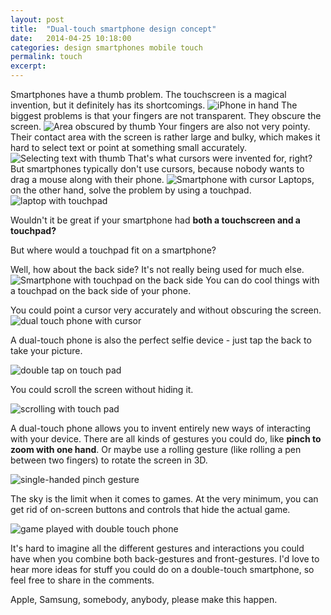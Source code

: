 ```yaml
---
layout: post
title:  "Dual-touch smartphone design concept"
date:   2014-04-25 10:18:00
categories: design smartphones mobile touch 
permalink: touch
excerpt:
---
```

Smartphones have a thumb problem. The touchscreen is a magical invention, but it definitely has its shortcomings.
![iPhone in hand](https://s3.amazonaws.com/gigantt_pub_imgs/2014/05/1400305616.png)
The biggest problems is that your fingers are not transparent. They obscure the screen.
![Area obscured by thumb](https://s3.amazonaws.com/gigantt_pub_imgs/2014/05/1400305625.png)
Your fingers are also not very pointy. Their contact area with the screen is rather large and bulky, which makes it hard to select text or point at something small accurately.
![Selecting text with thumb](https://s3.amazonaws.com/gigantt_pub_imgs/2014/05/1400305636.png)
That's what cursors were invented for, right? But smartphones typically don't use cursors, because nobody wants to drag a mouse along with their phone.
![Smartphone with cursor](https://s3.amazonaws.com/gigantt_pub_imgs/2014/05/1400305644.png)
Laptops, on the other hand, solve the problem by using a touchpad. 
![laptop with touchpad](https://s3.amazonaws.com/gigantt_pub_imgs/2014/05/1400305660.png)

Wouldn't it be great if your smartphone had **both a touchscreen and a touchpad?** 

But where would a touchpad fit on a smartphone? 

Well, how about the back side? It's not really being used for much else.
![Smartphone with touchpad on the back side](https://s3.amazonaws.com/gigantt_pub_imgs/2014/05/1400305671.png)
You can do cool things with a touchpad on the back side of your phone. 

You could point a cursor very accurately and without obscuring the screen.
![dual touch phone with cursor](https://s3.amazonaws.com/gigantt_pub_imgs/2014/05/1400305678.png)

A dual-touch phone is also the perfect selfie device - just tap the back to take your picture.

![double tap on touch pad](https://s3.amazonaws.com/gigantt_pub_imgs/2014/05/1400305692.png)

You could scroll the screen without hiding it.

![scrolling with touch pad](https://s3.amazonaws.com/gigantt_pub_imgs/2014/05/1400305707.png)

A dual-touch phone allows you to invent entirely new ways of interacting with your device. There are all kinds of gestures you could do, like **pinch to zoom with one hand**. Or maybe use a rolling gesture (like rolling a pen between two fingers) to rotate the screen in 3D.

![single-handed pinch gesture](https://s3.amazonaws.com/gigantt_pub_imgs/2014/05/1400305715.png)

The sky is the limit when it comes to games. At the very minimum, you can get rid of on-screen buttons and controls that hide the actual game.

![game played with double touch phone](https://s3.amazonaws.com/gigantt_pub_imgs/2014/05/1400305725.png)

It's hard to imagine all the different gestures and interactions you could have when you combine both back-gestures and front-gestures. I'd love to hear more ideas for stuff you could do on a double-touch smartphone, so feel free to share in the comments. 

Apple, Samsung, somebody, anybody, please make this happen.